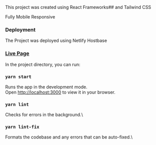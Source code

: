 This project was created using React Frameworks## and Tailwind CSS 

Fully Mobile Responsive

### Deployment
The Project was deployed using Netlify Hostbase

### [Live Page](https://fuspay-instance-test.netlify.app/)

In the project directory, you can run:

### `yarn start`

Runs the app in the development mode.\
Open [http://localhost:3000](http://localhost:3000) to view it in your browser.

### `yarn lint`

Checks for errors in the background.\

### `yarn lint-fix`

Formats the codebase and any errors that can be auto-fixed.\
